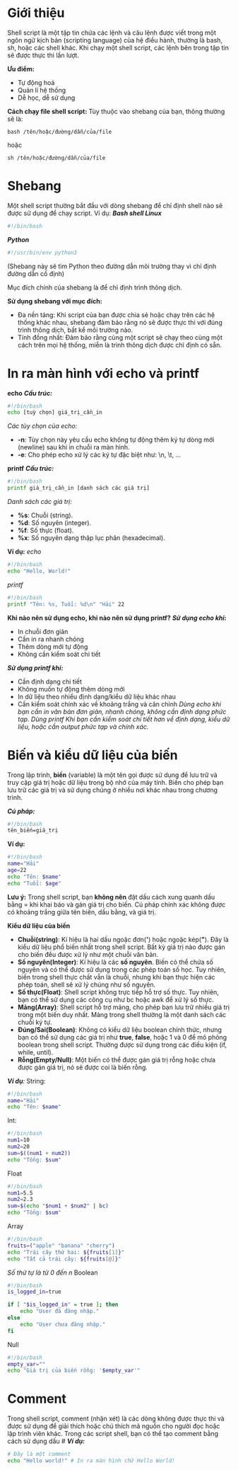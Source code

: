 # Giới thiệu
Shell script là một tập tin chứa các lệnh và câu lệnh được viết trong một ngôn ngữ kịch bản (scripting language) của hệ điều hành, thường là bash, sh, hoặc các shell khác. Khi chạy một shell script, các lệnh bên trong tập tin sẽ được thực thi lần lượt.

**Ưu điểm:**
 - Tự động hoá
 - Quản lí hệ thống
 - Dễ học, dễ sử dụng

**Cách chạy file shell script:**
Tùy thuộc vào shebang của bạn, thông thường sẽ là:
```Shell
bash /tên/hoặc/đường/dẫn/của/file
```
hoặc
```Shell
sh /tên/hoặc/đường/dẫn/của/file
```


# Shebang
Một shell script thường bắt đầu với dòng shebang để chỉ định shell nào sẽ được sử dụng để chạy script. Ví dụ:
*__Bash shell Linux__*
```Bash
#!/bin/bash
```
*__Python__*
```Bash
#!/usr/bin/env python3
```
(Shebang này sẽ tìm Python theo đường dẫn môi trường thay vì chỉ định đường dẫn cố định)

Mục đích chính của shebang là để chỉ định trình thông dịch.

**Sử dụng shebang với mục đích:**
 - Đa nền tảng: Khi script của bạn được chia sẻ hoặc chạy trên các hệ thống khác nhau, shebang đảm bảo rằng nó sẽ được thực thi với đúng trình thông dịch, bất kể môi trường nào.
 - Tính đồng nhất: Đảm bảo rằng cùng một script sẽ chạy theo cùng một cách trên mọi hệ thống, miễn là trình thông dịch được chỉ định có sẵn.


# In ra màn hình với echo và printf
**echo**
*__Cấu trúc:__*
```Bash
#!/bin/bash
echo [tuỳ chọn] giá_trị_cần_in
```
*Các tùy chọn của echo:*
 - **-n**: Tùy chọn này yêu cầu echo không tự động thêm ký tự dòng mới (newline) sau khi in chuỗi ra màn hình.
 - **-e**: Cho phép echo xử lý các ký tự đặc biệt như: \n, \t, ...

**printf**
*__Cấu trúc:__*
```Bash
#!/bin/bash
printf giá_trị_cần_in [danh sách các giá trị]
```
*Danh sách các giá trị:*
 - **%s**: Chuỗi (string).
 - **%d**: Số nguyên (integer).
 - **%f**: Số thực (float).
 - **%x**: Số nguyên dạng thập lục phân (hexadecimal).

**Ví dụ:**
*echo*
```Bash
#!/bin/bash
echo "Hello, World!"
```

*printf*
```Bash
#!/bin/bash
printf "Tên: %s, Tuổi: %d\n" "Hải" 22
```

**Khi nào nên sử dụng echo, khi nào nên sử dụng printf?**
*__Sử dụng **echo** khi:__*
 - In chuỗi đơn giản
 - Cần in ra nhanh chóng
 - Thêm dòng mới tự động
 - Không cần kiểm soát chi tiết

*__Sử dụng **printf** khi:__*
 - Cần định dạng chi tiết
 - Không muốn tự động thêm dòng mới
 - In dữ liệu theo nhiều định dạng/kiểu dữ liệu khác nhau
 - Cần kiểm soát chính xác về khoảng trắng và căn chỉnh
*Dùng echo khi bạn cần in văn bản đơn giản, nhanh chóng, không cần định dạng phức tạp. Dùng printf Khi bạn cần kiểm soát chi tiết hơn về định dạng, kiểu dữ liệu, hoặc cần output phức tạp và chính xác.*

# Biến và kiểu dữ liệu của biến
Trong lập trình, **biến** (variable) là một tên gọi được sử dụng để lưu trữ và truy cập giá trị hoặc dữ liệu trong bộ nhớ của máy tính. Biến cho phép bạn lưu trữ các giá trị và sử dụng chúng ở nhiều nơi khác nhau trong chương trình.

*__Cú pháp:__*
```Bash
#!/bin/bash
tên_biến=giá_trị
```

**Ví dụ:**
```Bash
#!/bin/bash
name="Hải"
age=22
echo "Tên: $name"
echo "Tuổi: $age"
```

**Lưu ý:**
Trong shell script, bạn **không nên** đặt dấu cách xung quanh dấu bằng = khi khai báo và gán giá trị cho biến. Cú pháp chính xác không được có khoảng trắng giữa tên biến, dấu bằng, và giá trị.

**Kiểu dữ liệu của biến**
 - **Chuỗi(string)**: Kí hiệu là hai dấu ngoặc đơn(**'**) hoặc ngoặc kép(**"**). Đây là kiểu dữ liệu phổ biến nhất trong shell script. Bất kỳ giá trị nào được gán cho biến đều được xử lý như một chuỗi văn bản.
 - **Số nguyên(Integer)**: Kí hiệu là các **số nguyên**. Biến có thể chứa số nguyên và có thể được sử dụng trong các phép toán số học. Tuy nhiên, biến trong shell thực chất vẫn là chuỗi, nhưng khi bạn thực hiện các phép toán, shell sẽ xử lý chúng như số nguyên.
 - **Số thực(Float)**: Shell script không trực tiếp hỗ trợ số thực. Tuy nhiên, bạn có thể sử dụng các công cụ như bc hoặc awk để xử lý số thực.
 - **Mảng(Array)**: Shell script hỗ trợ mảng, cho phép bạn lưu trữ nhiều giá trị trong một biến duy nhất. Mảng trong shell thường là một danh sách các chuỗi ký tự.
 - **Đúng/Sai(Boolean)**: Không có kiểu dữ liệu boolean chính thức, nhưng bạn có thể sử dụng các giá trị như **true**, **false**, hoặc 1 và 0 để mô phỏng boolean trong shell script. Thường được sử dụng trong các điều kiện (if, while, until).
 - **Rỗng(Empty/Null)**: Một biến có thể được gán giá trị rỗng hoặc chưa được gán giá trị, nó sẽ được coi là biến rỗng.

*__Ví dụ__:*
String:
```Bash
#!/bin/bash
name="Hải"
echo "Tên: $name"
```
Int:
```Bash
#!/bin/bash
num1=10
num2=20
sum=$((num1 + num2))
echo "Tổng: $sum"
```
Float
```Bash
#!/bin/bash
num1=5.5
num2=2.3
sum=$(echo "$num1 + $num2" | bc)
echo "Tổng: $sum"
```
Array
```Bash
#!/bin/bash
fruits=("apple" "banana" "cherry")
echo "Trái cây thứ hai: ${fruits[1]}"
echo "Tất cả trái cây: ${fruits[@]}"
```
*Số thứ tự là từ 0 đến n*
Boolean
```Bash
#!/bin/bash
is_logged_in=true

if [ "$is_logged_in" = true ]; then
    echo "User đã đăng nhập."
else
    echo "User chưa đăng nhập."
fi
```
Null
```Bash
#!/bin/bash
empty_var=""
echo "Giá trị của biến rỗng: '$empty_var'"
```


# Comment
Trong shell script, comment (nhận xét) là các dòng không được thực thi và được sử dụng để giải thích hoặc chú thích mã nguồn cho người đọc hoặc lập trình viên khác.
Trong các script shell, bạn có thể tạo comment bằng cách sử dụng dấu #
*__Ví dụ:__*
```Bash
# Đây là một comment
echo "Hello world!" # In ra màn hình chữ Hello World!
```











